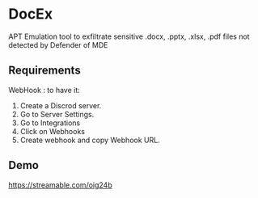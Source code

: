# DocEx
APT Emulation tool to exfiltrate sensitive .docx, .pptx, .xlsx, .pdf files not detected by Defender of MDE

## Requirements
WebHook : to have it:
1. Create a Discrod server.
2. Go to Server Settings.
3. Go to Integrations
4. Click on Webhooks
5. Create webhook and copy Webhook URL.

## Demo
https://streamable.com/oig24b
